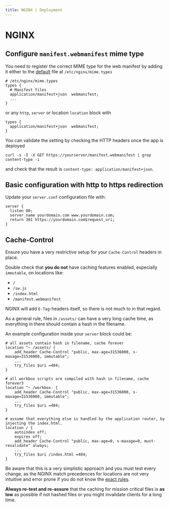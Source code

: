 ```yaml
---
title: NGINX | Deployment
---
```


# NGINX

## Configure `manifest.webmanifest` mime type

You need to register the correct MIME type for the web manifest by adding it either to the [default](https://www.nginx.com/resources/wiki/start/topics/examples/full/#mime-types) file at `/etc/nginx/mime.types`

```nginx
# /etc/nginx/mime.types
types {
  # Manifest files
  application/manifest+json  webmanifest;
  ... 
}
```

or any `http`, `server` or location `location` block with


```nginx
types {
  application/manifest+json  webmanifest;
}
```

You can validate the setting by checking the HTTP headers once the app is deployed

```shell script
curl -s -I -X GET https://yourserver/manifest.webmanifest | grep content-type -i
```

and check that the result is `content-type: application/manifest+json`.

## Basic configuration with http to https redirection

Update your `server.conf` configuration file with:

```nginx
server {
  listen 80;
  server_name yourdomain.com www.yourdomain.com;
  return 301 https://yourdomain.com$request_uri;
}
```

## Cache-Control

Ensure you have a very restrictive setup for your `Cache-Control` headers in place.

Double check that **you do not** have caching features enabled, especially `immutable`, on locations like:

- `/`
- `/sw.js`
- `/index.html`
- `/manifest.webmanifest`

NGINX will add `E-Tag`-headers itself, so there is not much to in that regard.

As a general rule, files in `/assets/` can have a very long cache time, as everything in there should contain a hash in the filename.

An example configuration inside your `server` block could be:

```nginx
# all assets contain hash in filename, cache forever
location ^~ /assets/ {
    add_header Cache-Control "public, max-age=31536000, s-maxage=31536000, immutable";
    ...
    try_files $uri =404;
}

# all workbox scripts are compiled with hash in filename, cache forever3
location ^~ /workbox- {
    add_header Cache-Control "public, max-age=31536000, s-maxage=31536000, immutable";
    ...
    try_files $uri =404;
}

# assume that everything else is handled by the application router, by injecting the index.html.
location / {
    autoindex off;
    expires off;
    add_header Cache-Control "public, max-age=0, s-maxage=0, must-revalidate" always;
    ...
    try_files $uri /index.html =404;
}
```

Be aware that this is a very simplistic approach and you must test every change, as the NGINX match precedences for locations are not very intuitive and error prone if you do not know the [exact rules](https://docs.nginx.com/nginx/admin-guide/web-server/web-server/#location_priority).

**Always re-test and re-assure** that the caching for mission critical files is **as low** as possible if not hashed files or you might invalidate clients for a long time.

